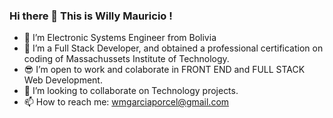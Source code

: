 ### Hi there 👋 This is Willy Mauricio ! 

<!--
**wmaugar/wmaugar** is a ✨ _special_ ✨ repository because its `README.md` (this file) appears on your GitHub profile.
-->

- 🔭 I’m Electronic Systems Engineer from Bolivia
- 🌱 I’m a Full Stack Developer, and obtained a professional certification on coding of Massachussets Institute of Technology.
- 😎 I’m open to work and colaborate in FRONT END and FULL STACK Web Development.
- 👯 I’m looking to collaborate on Technology projects.
- 📫 How to reach me: wmgarciaporcel@gmail.com

